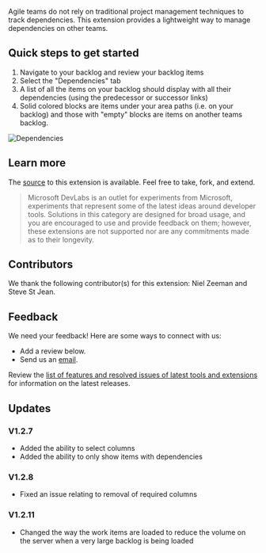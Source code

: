 Agile teams do not rely on traditional project management techniques to track dependencies. 
This extension provides a lightweight way to manage dependencies on other teams.


## Quick steps to get started
1. Navigate to your backlog and review your backlog items
2. Select the "Dependencies" tab
3. A list of all the items on your backlog should display with all their dependencies (using the predecessor or successor links) 
4. Solid colored blocks are items under your area paths (i.e. on your backlog) and those with "empty" blocks are items on another teams backlog.

![Dependencies](img/screen3.png)

## Learn more

The [source](https://github.com/ALM-Rangers/Show-Area-Path-Dependencies-Extension) to this extension is available. Feel free to take, fork, and extend.

> Microsoft DevLabs is an outlet for experiments from Microsoft, experiments that represent some of the latest ideas around developer tools. Solutions in this category are designed for broad usage, and you are encouraged to use and provide feedback on them; however, these extensions are not supported nor are any commitments made as to their longevity.

## Contributors

We thank the following contributor(s) for this extension: Niel Zeeman and Steve St Jean. 

## Feedback

We need your feedback! Here are some ways to connect with us:

- Add a review below.
- Send us an [email](mailto://mktdevlabs@microsoft.com).

Review the [list of features and resolved issues of latest tools and extensions](https://aka.ms/vsarreleases) for information on the latest releases.

## Updates
### V1.2.7
* Added the ability to select columns
* Added the ability to only show items with dependencies

### V1.2.8
* Fixed an issue relating to removal of required columns

### V1.2.11
* Changed the way the work items are loaded to reduce the volume on the server when a very large backlog is being loaded
